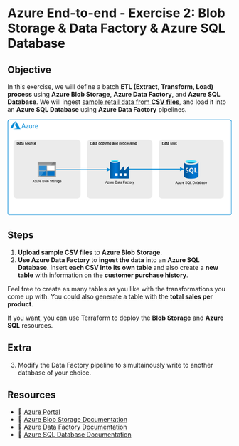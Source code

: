 # Azure End-to-end - Exercise 2: Blob Storage & Data Factory & Azure SQL Database

## **Objective**  

In this exercise, we will define a batch **ETL (Extract, Transform, Load) process** using **Azure Blob Storage**, **Azure Data Factory**, and **Azure SQL Database**. We will ingest [sample retail data from **CSV files**](../../1-Storage/Exercise02/data/), and load it into an **Azure SQL Database** using **Azure Data Factory** pipelines.

![End-to-end diagram](./images/e2e_exercise2.png)

## **Steps**  

1. **Upload sample CSV files** to **Azure Blob Storage**.  
2. **Use Azure Data Factory** to **ingest the data** into an **Azure SQL Database**. Insert **each CSV into its own table** and also create a **new table** with information on the **customer purchase history**.

Feel free to create as many tables as you like with the transformations you come up with. You could also generate a table with the **total sales per product**.

If you want, you can use Terraform to deploy the **Blob Storage** and **Azure SQL** resources.

## **Extra**

3. Modify the Data Factory pipeline to simultainously write to another database of your choice. 

## **Resources**  

- 📌 [Azure Portal](https://portal.azure.com)  
- 📖 [Azure Blob Storage Documentation](https://learn.microsoft.com/en-us/azure/storage/blobs/)  
- 📖 [Azure Data Factory Documentation](https://learn.microsoft.com/en-us/azure/data-factory/)  
- 📖 [Azure SQL Database Documentation](https://learn.microsoft.com/en-us/azure/azure-sql/database/?view=azuresql)

